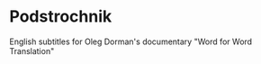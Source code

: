 Podstrochnik
============

English subtitles for Oleg Dorman's documentary "Word for Word Translation"
